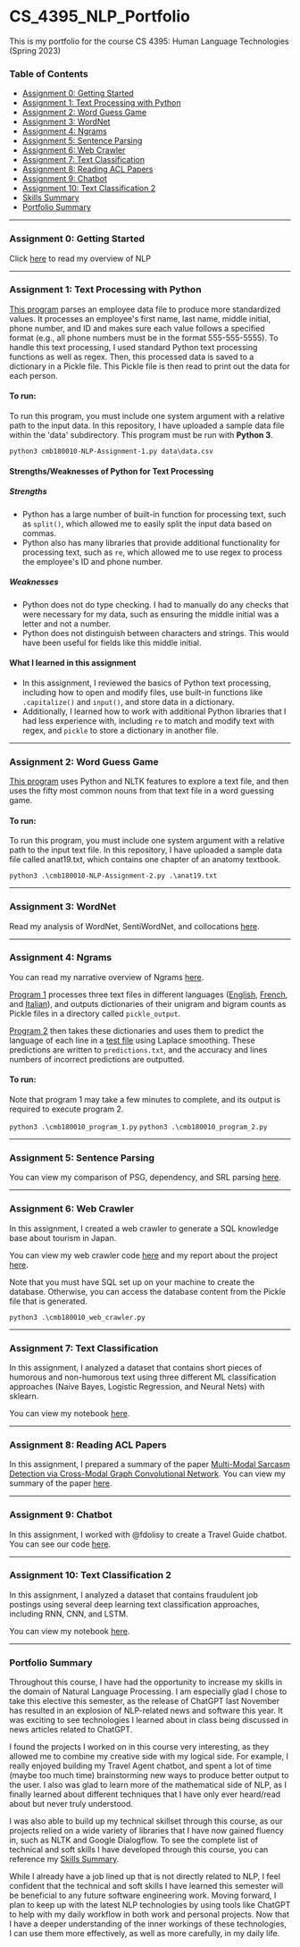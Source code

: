 # CS_4395_NLP_Portfolio
This is my portfolio for the course CS 4395: Human Language Technologies (Spring 2023)

### Table of Contents

- [Assignment 0: Getting Started](#assignment-0-getting-started)
- [Assignment 1: Text Processing with Python](#assignment-1-text-processing-with-python)
- [Assignment 2: Word Guess Game](#assignment-2-word-guess-game)
- [Assignment 3: WordNet](#assignment-3-wordnet)
- [Assignment 4: Ngrams](#assignment-4-ngrams)
- [Assignment 5: Sentence Parsing](#assignment-5-sentence-parsing)
- [Assignment 6: Web Crawler](#assignment-6-web-crawler)
- [Assignment 7: Text Classification](#assignment-7-text-classification)
- [Assignment 8: Reading ACL Papers](#assignment-8-reading-acl-papers)
- [Assignment 9: Chatbot](#assignment-9-chatbot)
- [Assignment 10: Text Classification 2](#assignment-10-text-classification-2)
- [Skills Summary](https://github.com/cadybaltz/CS_4395_NLP_Portfolio/blob/main/SkillsSummary.md)
- [Portfolio Summary](#portfolio-summary)

-----

### Assignment 0: Getting Started
Click [here](https://github.com/cadybaltz/CS_4395_NLP_Portfolio/blob/main/Assignment_0/Overview_of_NLP.pdf) to read my overview of NLP

-----

### Assignment 1: Text Processing with Python
[This program](https://github.com/cadybaltz/CS_4395_NLP_Portfolio/blob/main/Assignment_1/cmb180010-NLP-Assignment-1.py) parses an employee data file to produce more standardized values. It processes an employee's first name, last name, middle initial, phone number, and ID and makes sure each value follows a specified format (e.g., all phone numbers must be in the format 555-555-5555). To handle this text processing, I used standard Python text processing functions as well as regex. Then, this processed data is saved to a dictionary in a Pickle file. This Pickle file is then read to print out the data for each person.

#### To run:
To run this program, you must include one system argument with a relative path to the input data. In this repository, I have uploaded a sample data file within the 'data' subdirectory. This program must be run with **Python 3**.

`python3 cmb180010-NLP-Assignment-1.py data\data.csv`

#### Strengths/Weaknesses of Python for Text Processing
##### Strengths
- Python has a large number of built-in function for processing text, such as `split()`, which allowed me to easily split the input data based on commas.
- Python also has many libraries that provide additional functionality for processing text, such as `re`, which allowed me to use regex to process the employee's ID and phone number.

##### Weaknesses
- Python does not do type checking. I had to manually do any checks that were necessary for my data, such as ensuring the middle initial was a letter and not a number.
- Python does not distinguish between characters and strings. This would have been useful for fields like this middle initial.

#### What I learned in this assignment
- In this assignment, I reviewed the basics of Python text processing, including how to open and modify files, use built-in functions like `.capitalize()` and `input()`, and store data in a dictionary.
- Additionally, I learned how to work with additional Python libraries that I had less experience with, including `re` to match and modify text with regex, and `pickle` to store a dictionary in another file.

-----

### Assignment 2: Word Guess Game
[This program](https://github.com/cadybaltz/CS_4395_NLP_Portfolio/blob/main/Assignment_2/cmb180010-NLP-Assignment-2.py) uses Python and NLTK features to explore a text file, and then uses the fifty most common nouns from that text file in a word guessing game.

#### To run:
To run this program, you must include one system argument with a relative path to the input text file. In this repository, I have uploaded a sample data file called anat19.txt, which contains one chapter of an anatomy textbook.

`python3 .\cmb180010-NLP-Assignment-2.py .\anat19.txt`


-----

### Assignment 3: WordNet
Read my analysis of WordNet, SentiWordNet, and collocations [here](https://github.com/cadybaltz/CS_4395_NLP_Portfolio/blob/main/Assignment_3/cmb180010-NLP-Assignment-3.pdf).


-----

### Assignment 4: Ngrams

You can read my narrative overview of Ngrams [here](https://github.com/cadybaltz/CS_4395_NLP_Portfolio/blob/main/Assignment_4/cmb180010_ngrams_narrative.pdf).

[Program 1](https://github.com/cadybaltz/CS_4395_NLP_Portfolio/blob/main/Assignment_4/cmb180010_program_1.py) processes three text files in different languages ([English](https://github.com/cadybaltz/CS_4395_NLP_Portfolio/blob/main/Assignment_4/data/LangId.train.English), [French](https://github.com/cadybaltz/CS_4395_NLP_Portfolio/blob/main/Assignment_4/data/LangId.train.French), and [Italian](https://github.com/cadybaltz/CS_4395_NLP_Portfolio/blob/main/Assignment_4/data/LangId.train.Italian)), and outputs dictionaries of their unigram and bigram counts as Pickle files in a directory called `pickle_output`.

[Program 2](https://github.com/cadybaltz/CS_4395_NLP_Portfolio/blob/main/Assignment_4/cmb180010_program_2.py) then takes these dictionaries and uses them to predict the language of each line in a [test file](https://github.com/cadybaltz/CS_4395_NLP_Portfolio/blob/main/Assignment_4/data/LangId.test) using Laplace smoothing. These predictions are written to `predictions.txt`, and the accuracy and lines numbers of incorrect predictions are outputted.

#### To run:
Note that program 1 may take a few minutes to complete, and its output is required to execute program 2.

`python3 .\cmb180010_program_1.py`
`python3 .\cmb180010_program_2.py`

-----

### Assignment 5: Sentence Parsing

You can view my comparison of PSG, dependency, and SRL parsing [here](https://github.com/cadybaltz/CS_4395_NLP_Portfolio/blob/main/Assignment_5/cmb180010_sentence_parsing.pdf).

-----

### Assignment 6: Web Crawler

In this assignment, I created a web crawler to generate a SQL knowledge base about tourism in Japan.

You can view my web crawler code [here](https://github.com/cadybaltz/CS_4395_NLP_Portfolio/blob/main/Assignment_6/cmb180010_web_crawler.py) and my report about the project [here](https://github.com/cadybaltz/CS_4395_NLP_Portfolio/blob/main/Assignment_6/cmb180010_web_crawler_report.pdf).

Note that you must have SQL set up on your machine to create the database. Otherwise, you can access the database content from the Pickle file that is generated.

`python3 .\cmb180010_web_crawler.py`

-----

### Assignment 7: Text Classification

In this assignment, I analyzed a dataset that contains short pieces of humorous and non-humorous text using three different ML classification approaches (Naive Bayes, Logistic Regression, and Neural Nets) with sklearn.

You can view my notebook [here](https://github.com/cadybaltz/CS_4395_NLP_Portfolio/blob/main/Assignment_7/cmb180010_text_classification.pdf).

-----

### Assignment 8: Reading ACL Papers

In this assignment, I prepared a summary of the paper [Multi-Modal Sarcasm Detection via Cross-Modal Graph Convolutional Network](https://aclanthology.org/2022.acl-long.124.pdf). You can view my summary of the paper [here](https://github.com/cadybaltz/CS_4395_NLP_Portfolio/blob/main/Assignment_8/cmb180010_ACL_summary.pdf).

-----

### Assignment 9: Chatbot

In this assignment, I worked with @fdolisy to create a Travel Guide chatbot. You can see our code [here](https://github.com/fdolisy/TravelAgent).

-----

### Assignment 10: Text Classification 2

In this assignment, I analyzed a dataset that contains fraudulent job postings using several deep learning text classification approaches, including RNN, CNN, and LSTM.

You can view my notebook [here](https://github.com/cadybaltz/CS_4395_NLP_Portfolio/blob/main/Assignment_10/cmb180010_text_classification_2.pdf).

-----

### Portfolio Summary

Throughout this course, I have had the opportunity to increase my skills in the domain of Natural Language Processing. I am especially glad I chose to take this elective this semester, as the release of ChatGPT last November has resulted in an explosion of NLP-related news and software this year. It was exciting to see technologies I learned about in class being discussed in news articles related to ChatGPT. 

I found the projects I worked on in this course very interesting, as they allowed me to combine my creative side with my logical side. For example, I really enjoyed building my Travel Agent chatbot, and spent a lot of time (maybe too much time) brainstorming new ways to produce better output to the user. I also was glad to learn more of the mathematical side of NLP, as I finally learned about different techniques that I have only ever heard/read about but never truly understood.

I was also able to build up my technical skillset through this course, as our projects relied on a wide variety of libraries that I have now gained fluency in, such as NLTK and Google Dialogflow. To see the complete list of technical and soft skills I have developed through this course, you can reference my [Skills Summary](https://github.com/cadybaltz/CS_4395_NLP_Portfolio/blob/main/SkillsSummary.md).

While I already have a job lined up that is not directly related to NLP, I feel confident that the technical and soft skills I have learned this semester will be beneficial to any future software engineering work. Moving forward, I plan to keep up with the latest NLP technologies by using tools like ChatGPT to help with my daily workflow in both work and personal projects. Now that I have a deeper understanding of the inner workings of these technologies, I can use them more effectively, as well as more carefully, in my daily life.

